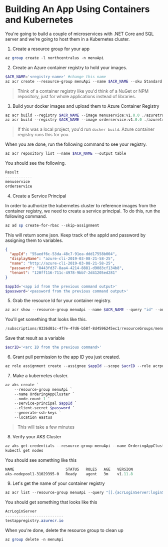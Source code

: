# Building An App Using Containers and Kubernetes

You're going to build a couple of microservices with .NET Core and SQL server and we're going to host them in a Kubernetes cluster.

1. Create a resource group for your app

```powershell
az group create -l northcentralus -n menuApi
```

2. Create an Azure container registry to hold your images.

```powershell
$ACR_NAME='<registry-name>' #change this name
az acr create --resource-group menuApi --name $ACR_NAME --sku Standard --location northcentralus
```

>Think of a container registry like you'd think of a NuGet or NPM repository, just for whole applications instead of libraries.

3. Build your docker images and upload them to Azure Container Registry

```powershell
az acr build --registry $ACR_NAME --image menuservice:v1.0.0 ./azuretraining/kubernetes-cli/src/MenuService
az acr build --registry $ACR_NAME --image orderservice:v1.0.0 ./azuretraining/kubernetes-cli/src/OrderService
```

> If this was a local project, you'd run `docker build`. Azure container registry runs this for you.

When you are done, run the following command to see your registry.

```powershell
az acr repository list --name $ACR_NAME --output table
```

You should see the following.

```powershell
Result
------------
menuservice
orderservice
```

4. Create a Service Principal

In order to authorize the kubernetes cluster to reference images from the container registry, we need to create a service principal. To do this, run the following command. 

```powershell
az ad sp create-for-rbac --skip-assignment
```

This will return some json. Keep track of the appId and password by assigning them to variables.

```json
{
  "appId": "55aedf6c-53da-48c7-91ea-ddd17558b004",
  "displayName": "azure-cli-2019-03-08-21-58-25",
  "name": "http://azure-cli-2019-03-08-21-58-25",
  "password": "8443fd37-8aa4-4214-8881-d9083cf134b8",
  "tenant": "120ff116-711c-4978-9bb7-2d41205ed281"
}
```

```powershell
$appId='<app id from the previous command output>'
$password='<password from the previous command output>'
```

5. Grab the resource Id for your container registry.

```powershell
az acr show --resource-group menuApi --name $ACR_NAME --query "id" --output tsv
```

You'll get something that looks like this.

```powershell
/subscriptions/8326d01c-4f7e-47d6-b58f-8d4596245ec1/resourceGroups/menuApi/providers/Microsoft.ContainerRegistry/registries/TestAppRegistry
```

Save that result as a variable

```powershell
$acrID='<arc ID from the previous command>'
```

6. Grant pull permission to the app ID you just created. 

```powershell
az role assignment create --assignee $appId --scope $acrID --role acrpull

```

7. Make a kubernetes cluster.

```powershell
az aks create `
    --resource-group menuApi `
    --name OrderingAppCluster `
    --node-count 1 `
    --service-principal $appId `
    --client-secret $password `
    --generate-ssh-keys `
    --location eastus
```

>This will take a few minutes

8. Verify your AKS Cluster

```powershell
az aks get-credentials --resource-group menuApi --name OrderingAppCluster
kubectl get nodes
```

You should see something like this

```powershell
NAME                       STATUS   ROLES   AGE   VERSION
aks-nodepool1-31029395-0   Ready    agent   3m    v1.11.8
```

9. Let's get the name of your container registry

```powershell
az acr list --resource-group menuApi --query "[].{acrLoginServer:loginServer}" --output table
```

You should get something that looks like this

```powershell
AcrLoginServer
--------------------------
testappregistry.azurecr.io
```




When you're done, delete the resource group to clean up

```powershell
az group delete -n menuApi
```
